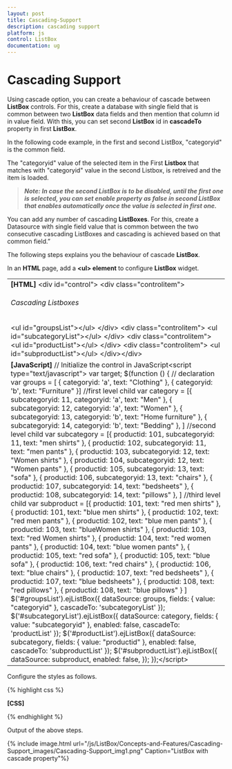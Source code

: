 ```yaml
---
layout: post
title: Cascading-Support
description: cascading support 
platform: js
control: ListBox
documentation: ug
---
```


# Cascading Support 

Using cascade option, you can create a behaviour of cascade between **ListBox** controls. For this, create a database with single field that is common between two **ListBox** data fields and then mention that column id in value field. With this, you can set second **ListBox** id in **cascadeTo** property in first **ListBox**. 

In the following code example, in the first and second ListBox, "categoryid" is the common field. 

The "categoryid" value of the selected item in the First **Listbox** that matches with "categoryid" value in the second Listbox, is retreived and the item is loaded.



> _**Note: In case the second ListBox is to be disabled, until the first one is selected, you can set enable property as false in second ListBox that enables automatically once the value is selected in first one.**_


You can add any number of cascading **ListBoxes**. For this, create a Datasource with single field value that is common between the two consecutive cascading ListBoxes and cascading is achieved based on that common field.”  

The following steps explains you the behaviour of cascade **ListBox**. 

In an **HTML** page, add a **&lt;ul&gt; element** to configure **ListBox** widget.

<table>
<tr>
<td>
<b>[HTML]  </b>&lt;div id="control"&gt;    &lt;div class="controlitem"&gt;    <h6>Cascading Listboxes</h6>    &lt;ul id="groupsList"&gt;&lt;/ul&gt;    &lt;/div&gt;    &lt;div class="controlitem"&gt;        &lt;ul id="subcategoryList"&gt;&lt;/ul&gt;    &lt;/div&gt;    &lt;div class="controlitem"&gt;        &lt;ul id="productList"&gt;&lt;/ul&gt;    &lt;/div&gt;    &lt;div class="controlitem"&gt;        &lt;ul id="subproductList"&gt;&lt;/ul&gt;    &lt;/div&gt;&lt;/div&gt;</td></tr>
<tr>
<td>
<b>[JavaScript]  </b>// Initialize the control in JavaScript&lt;script type="text/javascript"&gt;    var target;    $(function () {        // declaration        var groups = [        { categoryid: 'a', text: "Clothing" },        { categoryid: 'b', text: "Furniture" }]        //first level child        var category = [{ subcategoryid: 11, categoryid: 'a', text: "Men" },        { subcategoryid: 12, categoryid: 'a', text: "Women" },        { subcategoryid: 13, categoryid: 'b', text: "Home furniture" },        { subcategoryid: 14, categoryid: 'b', text: "Bedding" },        ]        //second level child        var subcategory = [{ productid: 101, subcategoryid: 11, text: "men shirts" },        { productid: 102, subcategoryid: 11, text: "men pants" },        { productid: 103, subcategoryid: 12, text: "Women shirts" },        { productid: 104, subcategoryid: 12, text: "Women pants" },        { productid: 105, subcategoryid: 13, text: "sofa" },        { productid: 106, subcategoryid: 13, text: "chairs" },        { productid: 107, subcategoryid: 14, text: "bedsheets" },        { productid: 108, subcategoryid: 14, text: "pillows" },        ]        //third level child        var subproduct = [{ productid: 101, text: "red men shirts" },        { productid: 101, text: "blue men shirts" },        { productid: 102, text: "red men pants" },        { productid: 102, text: "blue men pants" },        { productid: 103, text: "blueWomen shirts" },        { productid: 103, text: "red Women shirts" },        { productid: 104, text: "red women pants" },        { productid: 104, text: "blue women pants" },        { productid: 105, text: "red sofa" },        { productid: 105, text: "blue sofa" },        { productid: 106, text: "red chairs" },        { productid: 106, text: "blue chairs" },        { productid: 107, text: "red bedsheets" },        { productid: 107, text: "blue bedsheets" },        { productid: 108, text: "red pillows" },        { productid: 108, text: "blue pillows" }        ]        $('#groupsList').ejListBox({            dataSource: groups,            fields: { value: "categoryid" },            cascadeTo: 'subcategoryList'        });        $('#subcategoryList').ejListBox({            dataSource: category,            fields: { value: "subcategoryid" },            enabled: false,            cascadeTo: 'productList'        });        $('#productList').ejListBox({            dataSource: subcategory,            fields: { value: "productid" },            enabled: false,            cascadeTo: 'subproductList'        });        $('#subproductList').ejListBox({            dataSource: subproduct,            enabled: false,        });    });&lt;/script&gt;</td></tr>
</table>
Configure the styles as follows.

{% highlight css %}

**[CSS]**  
<style>
    .controlitem {
        margin-left: 50px;
        display: inline-block;
    }
</style>


{% endhighlight %}

Output of the above steps.

{% include image.html url="/js/ListBox/Concepts-and-Features/Cascading-Support_images/Cascading-Support_img1.png" Caption="ListBox with cascade property"%}

